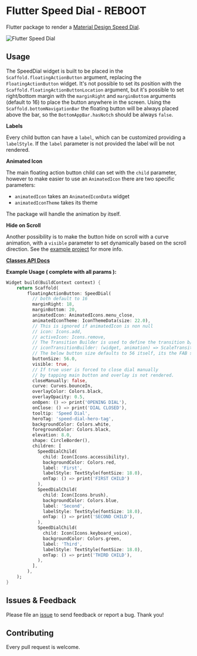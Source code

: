 # Flutter Speed Dial - REBOOT

Flutter package to render a [Material Design Speed Dial](https://material.io/design/components/buttons-floating-action-button.html#types-of-transitions).

![Flutter Speed Dial](https://media.giphy.com/media/ef4BpmetvvH9BdQC9t/giphy.gif)

## Usage

The SpeedDial widget is built to be placed in the `Scaffold.floatingActionButton` argument, replacing the `FloatingActionButton` widget.
It's not possible to set its position with the `Scaffold.floatingActionButtonLocation` argument, but it's possible to set right/bottom margin with the `marginRight` and `marginBottom` arguments (default to 16) to place the button anywhere in the screen.
Using the `Scaffold.bottomNavigationBar` the floating button will be always placed above the bar, so the `BottomAppBar.hasNotch` should be always `false`.

**Labels**

Every child button can have a `label`, which can be customized providing a `labelStyle`. If the `label` parameter is not provided the label will be not rendered.

**Animated Icon**

The main floating action button child can set with the `child` parameter, however to make easier to use an `AnimatedIcon` there are two specific parameters:

- `animatedIcon` takes an `AnimatedIconData` widget
- `animatedIconTheme` takes its theme

The package will handle the animation by itself.

**Hide on Scroll**

Another possibility is to make the button hide on scroll with a curve animation, with a `visible` parameter to set dynamically based on the scroll direction. See the [example project](example/lib/main.dart) for more info.

[**Classes API Docs**](https://pub.dartlang.org/documentation/flutter_speed_dial/latest/flutter_speed_dial/flutter_speed_dial-library.html)

**Example Usage ( complete with all params ):**

```dart
Widget build(BuildContext context) {
    return Scaffold(
        floatingActionButton: SpeedDial(
          // both default to 16
          marginRight: 18,
          marginBottom: 20,
          animatedIcon: AnimatedIcons.menu_close,
          animatedIconTheme: IconThemeData(size: 22.0),
          // This is ignored if animatedIcon is non null
          // icon: Icons.add,
          // activeIcon: Icons.remove,
          // The Transition Builder is used to define the transition b/w elements, defaults to rotation
          // iconTransitionBuilder: (widget, animation) => ScaleTransition(scale: animation,child: widget),
          // The below button size defaults to 56 itself, its the FAB size + It also affects relative padding and other elements
          buttonSize: 56.0,
          visible: true,
          // If true user is forced to close dial manually 
          // by tapping main button and overlay is not rendered.
          closeManually: false,
          curve: Curves.bounceIn,
          overlayColor: Colors.black,
          overlayOpacity: 0.5,
          onOpen: () => print('OPENING DIAL'),
          onClose: () => print('DIAL CLOSED'),
          tooltip: 'Speed Dial',
          heroTag: 'speed-dial-hero-tag',
          backgroundColor: Colors.white,
          foregroundColor: Colors.black,
          elevation: 8.0,
          shape: CircleBorder(),
          children: [
            SpeedDialChild(
              child: Icon(Icons.accessibility),
              backgroundColor: Colors.red,
              label: 'First',
              labelStyle: TextStyle(fontSize: 18.0),
              onTap: () => print('FIRST CHILD')
            ),
            SpeedDialChild(
              child: Icon(Icons.brush),
              backgroundColor: Colors.blue,
              label: 'Second',
              labelStyle: TextStyle(fontSize: 18.0),
              onTap: () => print('SECOND CHILD'),
            ),
            SpeedDialChild(
              child: Icon(Icons.keyboard_voice),
              backgroundColor: Colors.green,
              label: 'Third',
              labelStyle: TextStyle(fontSize: 18.0),
              onTap: () => print('THIRD CHILD'),
            ),
          ],
        ),
    );
}
```

## Issues & Feedback

Please file an [issue](https://github.com/prateekmedia/flutter_speed_dial/issues) to send feedback or report a bug. Thank you!

## Contributing

Every pull request is welcome.
